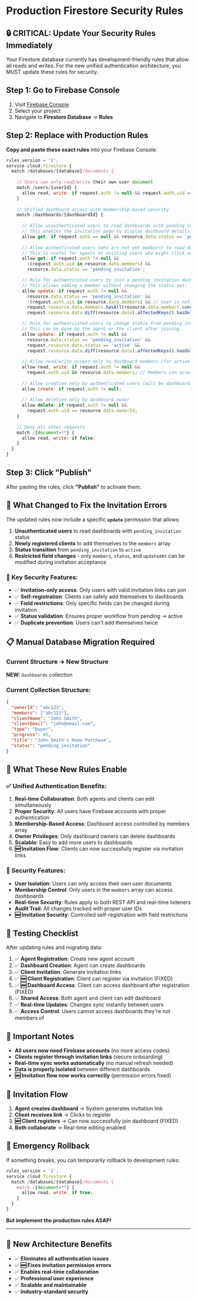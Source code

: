 # Production Firestore Security Rules

## 🔒 CRITICAL: Update Your Security Rules Immediately

Your Firestore database currently has development-friendly rules that allow all reads and writes. For the new unified authentication architecture, you MUST update these rules for security.

## Step 1: Go to Firebase Console

1. Visit [Firebase Console](https://console.firebase.google.com)
2. Select your project
3. Navigate to **Firestore Database** → **Rules**

## Step 2: Replace with Production Rules

**Copy and paste these exact rules** into your Firebase Console:

```javascript
rules_version = '2';
service cloud.firestore {
  match /databases/{database}/documents {
    
    // Users can only read/write their own user document
    match /users/{userId} {
      allow read, write: if request.auth != null && request.auth.uid == userId;
    }
    
    // Unified dashboard access with membership-based security
    match /dashboards/{dashboardId} {
      
      // Allow unauthenticated users to read dashboards with pending invitation status
      // This enables the invitation page to display dashboard details before registration
      allow get: if request.auth == null && resource.data.status == 'pending_invitation';
      
      // Allow authenticated users (who are not yet members) to read dashboards with pending invitation status
      // This is useful for agents or existing users who might click an invite link.
      allow get: if request.auth != null &&
        !(request.auth.uid in resource.data.members) &&
        resource.data.status == 'pending_invitation';

      // Rule for authenticated users to join a pending invitation dashboard (add themselves to members)
      // This allows adding a member without changing the status yet.
      allow update: if request.auth != null &&
        resource.data.status == 'pending_invitation' &&
        !(request.auth.uid in resource.data.members) && // User is not already a member
        request.resource.data.members.hasAll(resource.data.members.concat([request.auth.uid])) && // New members array includes old members + current user
        request.resource.data.diff(resource.data).affectedKeys().hasOnly(['members', 'updatedAt']); // Only members and updatedAt can change

      // Rule for authenticated users to change status from pending_invitation to active
      // This can be done by the agent or the client after joining.
      allow update: if request.auth != null &&
        resource.data.status == 'pending_invitation' &&
        request.resource.data.status == 'active' &&
        request.resource.data.diff(resource.data).affectedKeys().hasOnly(['status', 'updatedAt']);
      
      // Allow read/write access only to dashboard members (for active dashboards)
      allow read, write: if request.auth != null &&
        request.auth.uid in resource.data.members; // Members can access dashboards regardless of status
      
      // Allow creation only by authenticated users (will be dashboard owner)
      allow create: if request.auth != null;
      
      // Allow deletion only by dashboard owner
      allow delete: if request.auth != null && 
        request.auth.uid == resource.data.ownerId;
    }
    
    // Deny all other requests
    match /{document=**} {
      allow read, write: if false;
    }
  }
}
```

## Step 3: Click "Publish"

After pasting the rules, click **"Publish"** to activate them.

## 🔧 What Changed to Fix the Invitation Errors

The updated rules now include a specific **`update`** permission that allows:

1. **Unauthenticated users** to read dashboards with `pending_invitation` status
2. **Newly registered clients** to add themselves to the `members` array
3. **Status transition** from `pending_invitation` to `active`
4. **Restricted field changes** - only `members`, `status`, and `updatedAt` can be modified during invitation acceptance

### 🎯 Key Security Features:
- ✅ **Invitation-only access**: Only users with valid invitation links can join
- ✅ **Self-registration**: Clients can safely add themselves to dashboards
- ✅ **Field restrictions**: Only specific fields can be changed during invitation
- ✅ **Status validation**: Ensures proper workflow from pending → active
- ✅ **Duplicate prevention**: Users can't add themselves twice

## 📋 Manual Database Migration Required

### Current Structure → New Structure

**NEW:** `dashboards` collection

### Current Collection Structure:
```json
{
  "ownerId": "abc123",
  "members": ["abc123"],
  "clientName": "John Smith", 
  "clientEmail": "john@email.com",
  "type": "buyer",
  "progress": 45,
  "title": "John Smith's Home Purchase",
  "status": "pending_invitation"
}
```

## 🎯 What These New Rules Enable

### ✅ Unified Authentication Benefits:
1. **Real-time Collaboration**: Both agents and clients can edit simultaneously
2. **Proper Security**: All users have Firebase accounts with proper authentication
3. **Membership-Based Access**: Dashboard access controlled by members array
4. **Owner Privileges**: Only dashboard owners can delete dashboards
5. **Scalable**: Easy to add more users to dashboards
6. **🆕 Invitation Flow**: Clients can now successfully register via invitation links

### 🔐 Security Features:
- **User Isolation**: Users can only access their own user documents
- **Membership Control**: Only users in the `members` array can access dashboards
- **Real-time Security**: Rules apply to both REST API and real-time listeners
- **Audit Trail**: All changes tracked with proper user IDs
- **🆕 Invitation Security**: Controlled self-registration with field restrictions

## 🧪 Testing Checklist

After updating rules and migrating data:

1. ✅ **Agent Registration**: Create new agent account
2. ✅ **Dashboard Creation**: Agent can create dashboards
3. ✅ **Client Invitation**: Generate invitation links
4. ✅ **🆕 Client Registration**: Client can register via invitation (FIXED)
5. ✅ **🆕 Dashboard Access**: Client can access dashboard after registration (FIXED)
6. ✅ **Shared Access**: Both agent and client can edit dashboard
7. ✅ **Real-time Updates**: Changes sync instantly between users
8. ✅ **Access Control**: Users cannot access dashboards they're not members of

## 🚨 Important Notes

- **All users now need Firebase accounts** (no more access codes)
- **Clients register through invitation links** (secure onboarding)
- **Real-time sync works automatically** (no manual refresh needed)
- **Data is properly isolated** between different dashboards
- **🆕 Invitation flow now works correctly** (permission errors fixed)

## 📧 Invitation Flow

1. **Agent creates dashboard** → System generates invitation link
2. **Client receives link** → Clicks to register
3. **🆕 Client registers** → Can now successfully join dashboard (FIXED)
4. **Both collaborate** → Real-time editing enabled

## 🔄 Emergency Rollback

If something breaks, you can temporarily rollback to development rules:

```javascript
rules_version = '2';
service cloud.firestore {
  match /databases/{database}/documents {
    match /{document=**} {
      allow read, write: if true;
    }
  }
}
```

**But implement the production rules ASAP!**

---

## 🎉 New Architecture Benefits

- ✅ **Eliminates all authentication issues**
- ✅ **🆕 Fixes invitation permission errors**
- ✅ **Enables real-time collaboration** 
- ✅ **Professional user experience**
- ✅ **Scalable and maintainable**
- ✅ **Industry-standard security**